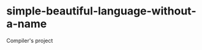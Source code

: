 simple-beautiful-language-without-a-name
========================================

Compiler's project

